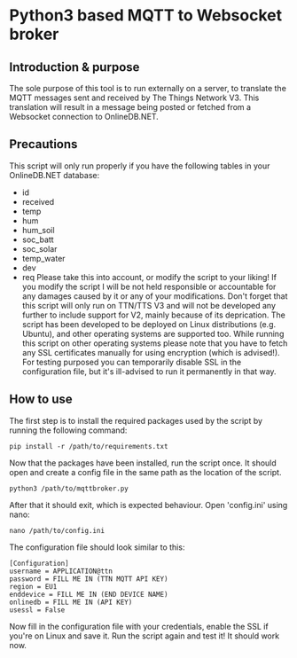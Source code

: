 # Python3 based MQTT to Websocket broker
## Introduction & purpose
The sole purpose of this tool is to run externally on a server, to translate the MQTT messages sent and received by The Things Network V3. 
This translation will result in a message being posted or fetched from a Websocket connection to OnlineDB.NET.
## Precautions
This script will only run properly if you have the following tables in your OnlineDB.NET database:
* id	
* received	
* temp	
* hum	
* hum_soil
* soc_batt	
* soc_solar	
* temp_water	
* dev	
* req
Please take this into account, or modify the script to your liking! 
If you modify the script I will be not held responsible or accountable for any damages caused by it or any of your modifications.
Don't forget that this script will only run on TTN/TTS V3 and will not be developed any further to include support for V2, mainly because of its deprication.
The script has been developed to be deployed on Linux distributions (e.g. Ubuntu), and other operating systems are supported too. 
While running this script on other operating systems please note that you have to fetch any SSL certificates manually for using encryption (which is advised!).
For testing purposed you can temporarily disable SSL in the configuration file, but it's ill-advised to run it permanently in that way.
## How to use
The first step is to install the required packages used by the script by running the following command:
```
pip install -r /path/to/requirements.txt
```
Now that the packages have been installed, run the script once. It should open and create a config file in the same path as the location of the script.
```
python3 /path/to/mqttbroker.py
```
After that it should exit, which is expected behaviour. Open 'config.ini' using nano:
```
nano /path/to/config.ini
```
The configuration file should look similar to this:
```
[Configuration]
username = APPLICATION@ttn
password = FILL ME IN (TTN MQTT API KEY)
region = EU1
enddevice = FILL ME IN (END DEVICE NAME)
onlinedb = FILL ME IN (API KEY)
usessl = False
```
Now fill in the configuration file with your credentials, enable the SSL if you're on Linux and save it.
Run the script again and test it! It should work now.

